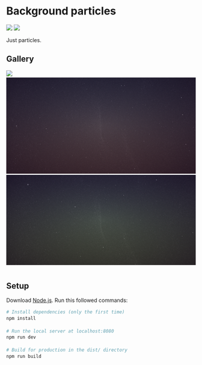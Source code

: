 # Background particles
<p align="">
<img src="https://img.shields.io/badge/-OpenGL-informational" />
<img src="https://img.shields.io/badge/-Three.js-informational" />
</p>

Just particles.

## Gallery
<img src="resources\images\particles.gif?raw=true" />
<img src="resources\images\particles_1.png?raw=true" />
<img src="resources\images\particles_2.png?raw=true" />

#

## Setup
Download [Node.js](https://nodejs.org/en/download/).
Run this followed commands:

``` bash
# Install dependencies (only the first time)
npm install

# Run the local server at localhost:8080
npm run dev

# Build for production in the dist/ directory
npm run build
```
